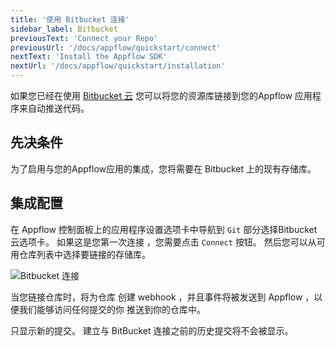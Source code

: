 ```yaml
---
title: '使用 Bitbucket 连接'
sidebar_label: Bitbucket
previousText: 'Connect your Repo'
previousUrl: '/docs/appflow/quickstart/connect'
nextText: 'Install the Appflow SDK'
nextUrl: '/docs/appflow/quickstart/installation'
---
```


如果您已经在使用 [Bitbucket 云](https://bitbucket.org/) 您可以将您的资源库链接到您的Appflow 应用程序来自动推送代码。

## 先决条件

为了启用与您的Appflow应用的集成，您将需要在 Bitbucket 上的现有存储库。

## 集成配置

在 Appflow 控制面板上的应用程序设置选项卡中导航到 `Git` 部分选择Bitbucket 云选项卡。 如果这是您第一次连接 ，您需要点击 `Connect` 按钮。 然后您可以从可用仓库列表中选择要链接的存储库。

![Bitbucket 连接](/docs/assets/img/appflow/bitbucket-connect-app.png)

当您链接仓库时，将为仓库 创建 webhook ，并且事件将被发送到 Appflow ，以便我们能够访问任何提交的你 推送到你的仓库中。

只显示新的提交。 建立与 BitBucket 连接之前的历史提交将不会被显示。